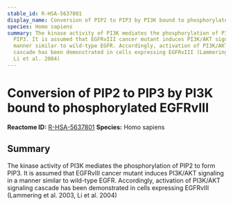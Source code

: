 ```yaml
---
stable_id: R-HSA-5637801
display_name: Conversion of PIP2 to PIP3 by PI3K bound to phosphorylated EGFRvIII
species: Homo sapiens
summary: The kinase activity of PI3K mediates the phosphorylation of PIP2 to form
  PIP3. It is assumed that EGFRvIII cancer mutant induces PI3K/AKT signaling in a
  manner similar to wild-type EGFR. Accordingly, activation of PI3K/AKT signaling
  cascade has been demonstrated in cells expressing EGFRvIII (Lammering et al. 2003,
  Li et al. 2004)
---
```


# Conversion of PIP2 to PIP3 by PI3K bound to phosphorylated EGFRvIII
**Reactome ID:** [R-HSA-5637801](https://reactome.org/content/detail/R-HSA-5637801)
**Species:** Homo sapiens

## Summary

The kinase activity of PI3K mediates the phosphorylation of PIP2 to form PIP3. It is assumed that EGFRvIII cancer mutant induces PI3K/AKT signaling in a manner similar to wild-type EGFR. Accordingly, activation of PI3K/AKT signaling cascade has been demonstrated in cells expressing EGFRvIII (Lammering et al. 2003, Li et al. 2004)
